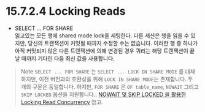 # 15.7.2.4 Locking Reads
<!-- If you query data and then insert or update related data within the same transaction, the regular SELECT statement does not give enough protection. Other transactions can update or delete the same rows you just queried. InnoDB supports two types of locking reads that offer extra safety: -->

* SELECT ... FOR SHARE      
읽고있는 모든 행에 shared mode lock을 세팅한다. 다른 세션은 행을 읽을 수 있지만, 당신의 트랜잭션이 커밋될 때까지 수정할 수는 없습니다. 이러한 행 중 하나가 아직 커밋되지 않은 다른 트랜잭션에 의해 변경된 경우 쿼리는 해당 트랜잭션이 끝날 때까지 기다린 다음 최신 값을 사용합니다.

> Note
`SELECT ... FOR SHARE` 는 `SELECT ... LOCK IN SHARE MODE` 를 대체하지만, 이전 버전과의 호환성을 위해 `LOCK IN SHARE MODE`는 존재합니다. 두 개의 구문은 동일합니다. 하지만, `FOR SHARE` 은 `OF table_name`, `NOWAIT` 그리고 `SKIP LOCKED` 옵션을 지원합니다.. [NOWAIT 및 SKIP LOCKED 을 활용한 Locking Read Concurrency](https://dev.mysql.com/doc/refman/8.0/en/innodb-locking-reads.html#innodb-locking-reads-nowait-skip-locked) 참고.

